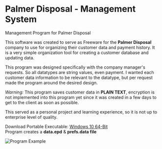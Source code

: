 # Palmer Disposal - Management System
Management Program for Palmer Disposal

This software was created to serve as Freeware for the **Palmer Disposal** company to use for organizing their customer data and payment history.
It is a very simple organization tool for creating a customer database and updating data.

This program was designed specifically with the company manager's requests. So all datatypes are string values, even payment.
I wanted each customer data information to be relevant to the datatype, but per request made the program around the desired design.

*Warning:* This program saves customer data in **PLAIN TEXT**, encryption is not implemented into this program yet since it was created in a few days to get to the client as soon as possible.

This served as a personal project and learning experience, so it is not up to enterprise level of quality.

Download Portable Executable: [Windows 10 64-Bit](https://drive.google.com/open?id=1CbAEY4IplDDHxoaBZWQGZnPuIByZuK6Z)\
Program creates a **data.epd** & **prefs.data file**

![Program Example](https://i.imgur.com/52Bp70b.jpg)
